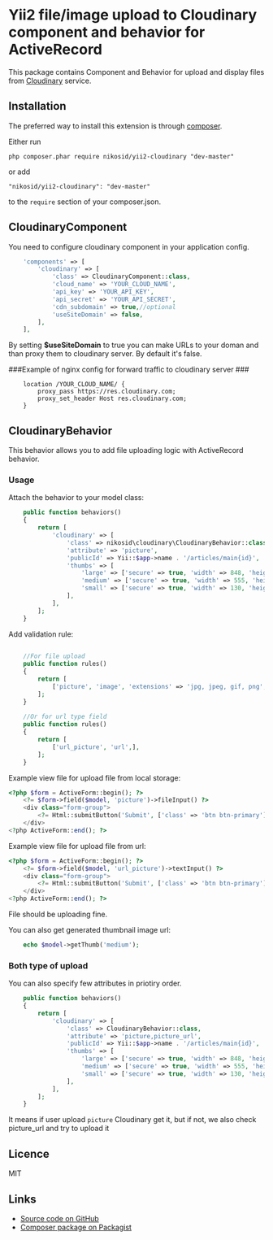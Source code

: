 # Yii2 file/image upload to Cloudinary component and behavior for ActiveRecord #
 
This package contains Component and Behavior for upload and 
display files from [Cloudinary](https://cloudinary.com/) service.
 
## Installation ##

The preferred way to install this extension is through [composer](http://getcomposer.org/download/).

Either run

    php composer.phar require nikosid/yii2-cloudinary "dev-master"

or add

    "nikosid/yii2-cloudinary": "dev-master"

to the `require` section of your composer.json.

## CloudinaryComponent ##

You need to configure cloudinary component in your application config.

```php
    'components' => [
        'cloudinary' => [
            'class' => CloudinaryComponent::class,
            'cloud_name' => 'YOUR_CLOUD_NAME',
            'api_key' => 'YOUR_API_KEY',
            'api_secret' => 'YOUR_API_SECRET',
            'cdn_subdomain' => true,//optional
            'useSiteDomain' => false,
        ],
    ],
```

By setting **$useSiteDomain** to true you can make URLs to your doman
and than proxy them to cloudinary server. By default it's false.

###Example of nginx config for forward traffic to cloudinary server ###

```
    location /YOUR_CLOUD_NAME/ {
        proxy_pass https://res.cloudinary.com;
        proxy_set_header Host res.cloudinary.com;
    }
```
 
## CloudinaryBehavior ##

This behavior allows you to add file uploading logic with ActiveRecord behavior.

### Usage ###
Attach the behavior to your model class:
```php
    public function behaviors()
    {
        return [
            'cloudinary' => [
                'class' => nikosid\cloudinary\CloudinaryBehavior::class,
                'attribute' => 'picture',
                'publicId' => Yii::$app->name . '/articles/main{id}',
                'thumbs' => [
                    'large' => ['secure' => true, 'width' => 848, 'height' => 536, 'crop' => 'fill'],
                    'medium' => ['secure' => true, 'width' => 555, 'height' => 536, 'crop' => 'fill'],
                    'small' => ['secure' => true, 'width' => 130, 'height' => 125, 'crop' => 'fill'],
                ],
            ],
        ];
    }
```

Add validation rule:
```php
    
    //For file upload    
    public function rules()
    {
        return [
            ['picture', 'image', 'extensions' => 'jpg, jpeg, gif, png', 'on' => ['insert', 'update']],   
        ];
    }
    
    //Or for url type field    
    public function rules()
    {
        return [
            ['url_picture', 'url',],   
        ];
    }
```

Example view file for upload file from local storage:
```php
<?php $form = ActiveForm::begin(); ?>
    <?= $form->field($model, 'picture')->fileInput() ?>
    <div class="form-group">
        <?= Html::submitButton('Submit', ['class' => 'btn btn-primary']) ?>
    </div>
<?php ActiveForm::end(); ?>
```

Example view file for upload file from url:
```php
<?php $form = ActiveForm::begin(); ?>
    <?= $form->field($model, 'url_picture')->textInput() ?>
    <div class="form-group">
        <?= Html::submitButton('Submit', ['class' => 'btn btn-primary']) ?>
    </div>
<?php ActiveForm::end(); ?>
```

File should be uploading fine.


You can also get generated thumbnail image url:
```php
    echo $model->getThumb('medium');
```

### Both type of upload
You can also specify few attributes in priotiry order.

```php
    public function behaviors()
    {
        return [
            'cloudinary' => [
                'class' => CloudinaryBehavior::class,
                'attribute' => 'picture,picture_url',
                'publicId' => Yii::$app->name . '/articles/main{id}',
                'thumbs' => [
                    'large' => ['secure' => true, 'width' => 848, 'height' => 536, 'crop' => 'fill'],
                    'medium' => ['secure' => true, 'width' => 555, 'height' => 536, 'crop' => 'fill'],
                    'small' => ['secure' => true, 'width' => 130, 'height' => 125, 'crop' => 'fill'],
                ],
            ],
        ];
    }
```
It means if user upload `picture` Cloudinary get it, but if not, we also check picture_url and try to upload it 

## Licence ##

MIT
    
## Links ##

* [Source code on GitHub](https://github.com/nikosid/yii2-cloudinary)
* [Composer package on Packagist](https://packagist.org/packages/nikosid/yii2-cloudinary)
